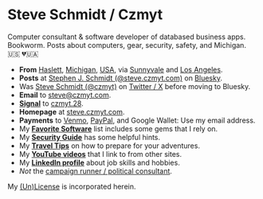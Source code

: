 
# Steve Schmidt / Czmyt

Computer consultant & software developer of databased business apps.<br />
Bookworm.  Posts about computers, gear, security, safety, and Michigan.<br />
🇺🇸  💔🇺🇦

- **From** [Haslett](https://en.wikipedia.org/wiki/Haslett%2C_Michigan),
    [Michigan](https://en.wikipedia.org/wiki/Michigan),
    [USA](https://en.wikipedia.org/wiki/United_States),
    via [Sunnyvale](https://en.wikipedia.org/wiki/Sunnyvale,_California)
    and [Los Angeles](https://en.wikipedia.org/wiki/Los_Angeles).
- **Posts** at [Stephen J. Schmidt (@steve.czmyt.com)](https://bsky.app/profile/steve.czmyt.com) on [Bluesky](https://bsky.app).
- Was [Steve Schmidt (@czmyt)](https://x.com/czmyt/with_replies) on [Twitter / X](https://x.com) before moving to Bluesky.
- **Email** to [steve@czmyt.com](mailto:steve@czmyt.com).
- [**Signal**](https://signal.org/) to [czmyt.28](https://signal.me/#u/czmyt.28).
- **Homepage** at [steve.czmyt.com](https://steve.czmyt.com).
- **Payments** to [Venmo](https://venmo.com/czmyt), [PayPal](https://paypal.me/czmyt), and Google Wallet: Use my email address.
- My [**Favorite Software**](favorite-software.md) list includes some gems that I rely on.
- My [**Security Guide**](https://github.com/czmyt/security-guide/blob/main/README.md) has some helpful hints.
- My [**Travel Tips**](travel-tips.md) on how to prepare for your adventures.
- My [**YouTube videos**](https://www.youtube.com/@sczmyt/videos) that I link to from other sites.
- My [**LinkedIn profile**](https://www.linkedin.com/in/stephen-schmidt-windsor/) about job skills and hobbies.
- *Not* the [campaign runner / political consultant](https://steveschmidt.substack.com/).

My [(Un)License](UNLICENSE.md) is incorporated herein.
